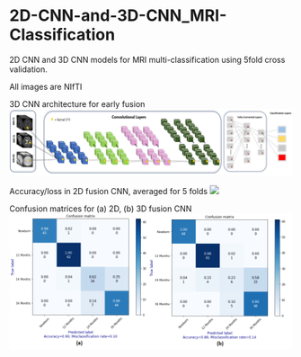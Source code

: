 # 2D-CNN-and-3D-CNN_MRI-Classification
 2D CNN and 3D CNN models for MRI multi-classification using 5fold cross validation.

All images are NIfTI

3D CNN architecture for early fusion
![](images/3D_fusion_model.jpg)



Accuracy/loss in 2D fusion CNN, averaged for 5 folds
![](images/fusion_loss_accuracy_plots.jpg)


Confusion matrices for (a) 2D, (b) 3D fusion CNN
![](images/2D_3D_fusion_kfold.png)
